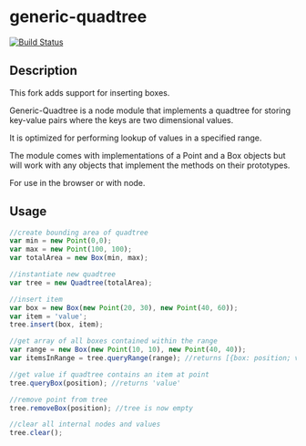 generic-quadtree
================
[![Build Status](https://travis-ci.org/jrhdoty/generic-quadtree.svg?branch=master)](https://travis-ci.org/jrhdoty/generic-quadtree)
## Description

This fork adds support for inserting boxes.

Generic-Quadtree is a node module that implements a quadtree for storing key-value pairs where the keys are two dimensional values.

It is optimized for performing lookup of values in a specified range.

The module comes with implementations of a Point and a Box objects but will work with any objects that implement the methods on their prototypes.

For use in the browser or with node.

## Usage

``` javascript
//create bounding area of quadtree
var min = new Point(0,0);
var max = new Point(100, 100);
var totalArea = new Box(min, max);

//instantiate new quadtree
var tree = new Quadtree(totalArea);

//insert item
var box = new Box(new Point(20, 30), new Point(40, 60));
var item = 'value';
tree.insert(box, item);

//get array of all boxes contained within the range
var range = new Box(new Point(10, 10), new Point(40, 40));
var itemsInRange = tree.queryRange(range); //returns [{box: position; value: item}]

//get value if quadtree contains an item at point
tree.queryBox(position); //returns 'value'

//remove point from tree
tree.removeBox(position); //tree is now empty

//clear all internal nodes and values
tree.clear();

```
